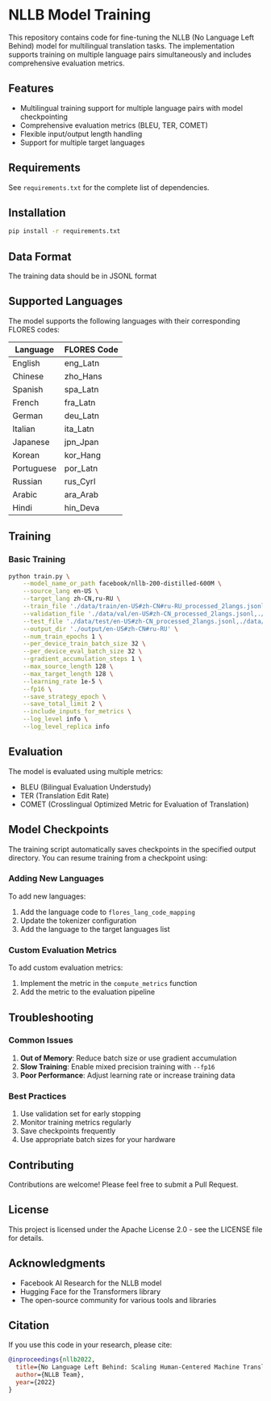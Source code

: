 # NLLB Model Training

This repository contains code for fine-tuning the NLLB (No Language Left Behind) model for multilingual translation tasks. The implementation supports training on multiple language pairs simultaneously and includes comprehensive evaluation metrics.

## Features

- Multilingual training support for multiple language pairs with model checkpointing
- Comprehensive evaluation metrics (BLEU, TER, COMET)
- Flexible input/output length handling
- Support for multiple target languages

## Requirements

See `requirements.txt` for the complete list of dependencies.

## Installation

```bash
pip install -r requirements.txt
```

## Data Format

The training data should be in JSONL format


## Supported Languages

The model supports the following languages with their corresponding FLORES codes:

| Language | FLORES Code |
|----------|-------------|
| English  | eng_Latn    |
| Chinese  | zho_Hans    |
| Spanish  | spa_Latn    |
| French   | fra_Latn    |
| German   | deu_Latn    |
| Italian  | ita_Latn    |
| Japanese | jpn_Jpan    |
| Korean   | kor_Hang    |
| Portuguese| por_Latn   |
| Russian  | rus_Cyrl    |
| Arabic   | ara_Arab    |
| Hindi    | hin_Deva    |

## Training

### Basic Training

```bash
python train.py \
    --model_name_or_path facebook/nllb-200-distilled-600M \
    --source_lang en-US \
    --target_lang zh-CN,ru-RU \
    --train_file './data/train/en-US#zh-CN#ru-RU_processed_2langs.jsonl' \
    --validation_file './data/val/en-US#zh-CN_processed_2langs.jsonl,./data/val/en-US#ru-RU_processed_2langs.jsonl' \
    --test_file './data/test/en-US#zh-CN_processed_2langs.jsonl,./data/test/en-US#ru-RU_processed_2langs.jsonl' \
    --output_dir './output/en-US#zh-CN#ru-RU' \
    --num_train_epochs 1 \
    --per_device_train_batch_size 32 \
    --per_device_eval_batch_size 32 \
    --gradient_accumulation_steps 1 \
    --max_source_length 128 \
    --max_target_length 128 \
    --learning_rate 1e-5 \
    --fp16 \
    --save_strategy_epoch \
    --save_total_limit 2 \
    --include_inputs_for_metrics \
    --log_level info \
    --log_level_replica info
```

## Evaluation

The model is evaluated using multiple metrics:

- BLEU (Bilingual Evaluation Understudy)
- TER (Translation Edit Rate)
- COMET (Crosslingual Optimized Metric for Evaluation of Translation)

## Model Checkpoints

The training script automatically saves checkpoints in the specified output directory. You can resume training from a checkpoint using:

### Adding New Languages

To add new languages:

1. Add the language code to `flores_lang_code_mapping`
2. Update the tokenizer configuration
3. Add the language to the target languages list

### Custom Evaluation Metrics

To add custom evaluation metrics:

1. Implement the metric in the `compute_metrics` function
2. Add the metric to the evaluation pipeline

## Troubleshooting

### Common Issues

1. **Out of Memory**: Reduce batch size or use gradient accumulation
2. **Slow Training**: Enable mixed precision training with `--fp16`
3. **Poor Performance**: Adjust learning rate or increase training data

### Best Practices

1. Use validation set for early stopping
2. Monitor training metrics regularly
3. Save checkpoints frequently
4. Use appropriate batch sizes for your hardware

## Contributing

Contributions are welcome! Please feel free to submit a Pull Request.

## License

This project is licensed under the Apache License 2.0 - see the LICENSE file for details.

## Acknowledgments

- Facebook AI Research for the NLLB model
- Hugging Face for the Transformers library
- The open-source community for various tools and libraries

## Citation

If you use this code in your research, please cite:

```bibtex
@inproceedings{nllb2022,
  title={No Language Left Behind: Scaling Human-Centered Machine Translation},
  author={NLLB Team},
  year={2022}
}
``` 